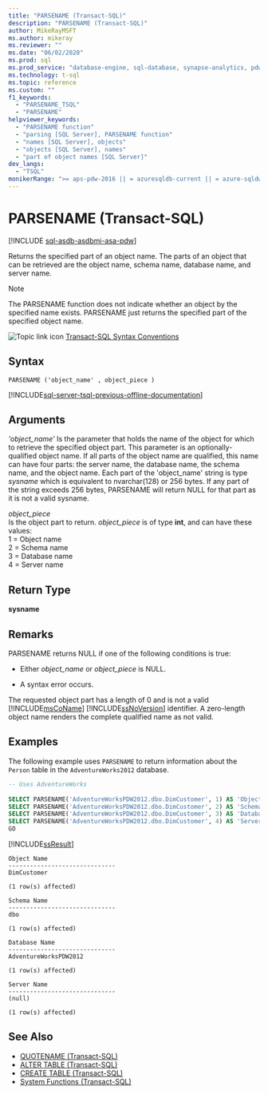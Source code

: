 ```yaml
---
title: "PARSENAME (Transact-SQL)"
description: "PARSENAME (Transact-SQL)"
author: MikeRayMSFT
ms.author: mikeray
ms.reviewer: ""
ms.date: "06/02/2020"
ms.prod: sql
ms.prod_service: "database-engine, sql-database, synapse-analytics, pdw"
ms.technology: t-sql
ms.topic: reference
ms.custom: ""
f1_keywords:
  - "PARSENAME_TSQL"
  - "PARSENAME"
helpviewer_keywords:
  - "PARSENAME function"
  - "parsing [SQL Server], PARSENAME function"
  - "names [SQL Server], objects"
  - "objects [SQL Server], names"
  - "part of object names [SQL Server]"
dev_langs:
  - "TSQL"
monikerRange: ">= aps-pdw-2016 || = azuresqldb-current || = azure-sqldw-latest || >= sql-server-2016 || >= sql-server-linux-2017 || = azuresqldb-mi-current"
---
```

# PARSENAME (Transact-SQL)
[!INCLUDE [sql-asdb-asdbmi-asa-pdw](../../includes/applies-to-version/sql-asdb-asdbmi-asa-pdw.md)]

  Returns the specified part of an object name. The parts of an object that can be retrieved are the object name, schema name, database name, and server name. 
  
> [!NOTE]  
>  The PARSENAME function does not indicate whether an object by the specified name exists. PARSENAME just returns the specified part of the specified object name.  
  
 ![Topic link icon](../../database-engine/configure-windows/media/topic-link.gif "Topic link icon") [Transact-SQL Syntax Conventions](../../t-sql/language-elements/transact-sql-syntax-conventions-transact-sql.md)  
  
## Syntax  
  
```syntaxsql 
PARSENAME ('object_name' , object_piece )
```  
  
[!INCLUDE[sql-server-tsql-previous-offline-documentation](../../includes/sql-server-tsql-previous-offline-documentation.md)]

## Arguments

*'object_name'*
Is the parameter that holds the name of the object for which to retrieve the specified object part. This parameter is an optionally-qualified object name. If all parts of the object name are qualified, this name can have four parts: the server name, the database name, the schema name, and the object name.  Each part of the 'object_name' string is type *sysname* which is equivalent to nvarchar(128) or 256 bytes. If any part of the string exceeds 256 bytes, PARSENAME will return NULL for that part as it is not a valid sysname.
  
*object_piece*  
Is the object part to return. *object_piece* is of type **int**, and can have these values:  
    1 = Object name  
    2 = Schema name  
    3 = Database name  
    4 = Server name  
  
## Return Type

 **sysname**
  
## Remarks

 PARSENAME returns NULL if one of the following conditions is true:  
  
-   Either *object_name* or *object_piece* is NULL.  
  
-   A syntax error occurs.  
  
 The requested object part has a length of 0 and is not a valid [!INCLUDE[msCoName](../../includes/msconame-md.md)] [!INCLUDE[ssNoVersion](../../includes/ssnoversion-md.md)] identifier. A zero-length object name renders the complete qualified name as not valid.  
  
## Examples

 The following example uses `PARSENAME` to return information about the `Person` table in the `AdventureWorks2012` database.  
  
```sql  
-- Uses AdventureWorks  
  
SELECT PARSENAME('AdventureWorksPDW2012.dbo.DimCustomer', 1) AS 'Object Name';  
SELECT PARSENAME('AdventureWorksPDW2012.dbo.DimCustomer', 2) AS 'Schema Name';  
SELECT PARSENAME('AdventureWorksPDW2012.dbo.DimCustomer', 3) AS 'Database Name';  
SELECT PARSENAME('AdventureWorksPDW2012.dbo.DimCustomer', 4) AS 'Server Name';  
GO  
```  
  
 [!INCLUDE[ssResult](../../includes/ssresult-md.md)]  
```
Object Name
------------------------------
DimCustomer

(1 row(s) affected)

Schema Name
------------------------------
dbo

(1 row(s) affected)

Database Name
------------------------------
AdventureWorksPDW2012

(1 row(s) affected)

Server Name
------------------------------
(null)

(1 row(s) affected)
```
  
## See Also

- [QUOTENAME &#40;Transact-SQL&#41;](../../t-sql/functions/quotename-transact-sql.md)  
- [ALTER TABLE &#40;Transact-SQL&#41;](../../t-sql/statements/alter-table-transact-sql.md)   
- [CREATE TABLE &#40;Transact-SQL&#41;](../../t-sql/statements/create-table-transact-sql.md)   
- [System Functions &#40;Transact-SQL&#41;](../../relational-databases/system-functions/system-functions-category-transact-sql.md)  
  
  

